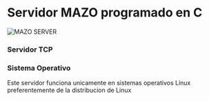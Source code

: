 <h1>Servidor MAZO programado en C</h1>
<img src="https://github.com/Mazo667/servidorTCP/assets/68477400/33b4d508-07c0-49d4-ae4a-77c7f06870ce" alt="MAZO SERVER">

<h3> Servidor TCP </h3>


<h3> Sistema Operativo </h3>
Este servidor funciona unicamente en sistemas operativos Linux preferentemente de la distribucion de Linux
